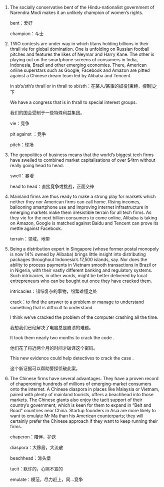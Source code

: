 1. The socially conservative bent of the Hindu-nationalist government of Narendra Modi makes it an unlikely champion of women’s rights.

   bent：爱好

   champion：斗士

   

2. TWO contests are under way in which titans holding billions in their thrall vie for global domination. One is unfolding on Russian football pitches and features the likes of Neymar and Harry Kane. The other is playing out on the smartphone screens of consumers in India, Indonesia, Brazil and other emerging economies. There, American online superstars such as Google, Facebook and Amazon are pitted against a Chinese dream team led by Alibaba and Tencent. 

   in sb’s/sth’s thrall or in thrall to sb/sth：在某人/某事的奴役[束缚，控制]之下

   We have a congress that is in thrall to special interest groups. 

   我们的国会受制于一些特殊利益集团。

   vie：竞争

   pit against ：竞争

   pitch：球场

   

3. The geopolitics of business means that the world’s biggest tech firms have swelled to combined market capitalisations of over $4trn without really going head to head.

   swell：暴增

   head to head：直接竞争或挑战，正面交锋

   

4. Mainland firms are thus ready to make a strong play for markets which neither they nor American firms can call home. Rising incomes, ballooning smartphone use and improving internet infrastructure in emerging markets make them irresistible terrain for all tech firms. As they vie for the next billion consumers to come online, Alibaba is taking on Amazon, Google is matched against Baidu and Tencent can prove its mettle against Facebook.

   terrain：领域，地带

   

5. Being a distribution expert in Singapore (whose former postal monopoly is now 14% owned by Alibaba) brings little insight into distributing packages throughout Indonesia’s 17,500 islands, say. Nor does the ability to process payments in Vietnam smooth transactions in Brazil or in Nigeria, with their vastly different banking and regulatory systems. Such intricacies, in other words, might be better delivered by local entrepreneurs who can be bought out once they have cracked them. 

   intricacies：错综复杂的事物，纷繁难懂之处

   crack：to find the answer to a problem or manage to understand something that is difficult to understand

   I think we’ve cracked the problem of the computer crashing all the time. 

   我想我们已经解决了电脑总是崩溃的难题。

   It took them nearly two months to crack the code . 

   他们花了将近两个月的时间才破译这个密码。

   This new evidence could help detectives to crack the case . 

   这个新证据可以帮助警探侦破此案。

   

6. The Chinese firms have several advantages. They have a proven record of chaperoning hundreds of millions of emerging-market consumers onto the internet. A Chinese diaspora in places like Malaysia or Vietnam, paired with plenty of mainland tourists, offers a beachhead into those markets. The Chinese giants also enjoy the tacit support of their country’s government, which is keen for them to expand in “Belt and Road” countries near China. Startup founders in Asia are more likely to want to emulate Mr Ma than his American counterparts; they will certainly prefer the Chinese approach if they want to keep running their firms.

   chaperon：陪伴，护送

   diaspora：大移居，大流散

   beachhead：滩头堡

   tacit：默许的，心照不宣的

   emulate：模范，尽力赶上，同...竞争